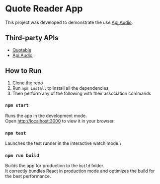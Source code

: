 # Quote Reader App

This project was developed to demonstrate the use [Api.Audio](https://api.audio).

## Third-party APIs

- [Quotable](https://github.com/lukePeavey/quotable)
- [Api.Audio](https://api.audio)

## How to Run
1. Clone the repo
2. Run `npm install` to install all the dependencies
3. Then perform any of the following with their association commands


### `npm start`

Runs the app in the development mode.\
Open [http://localhost:3000](http://localhost:3000) to view it in your browser.


### `npm test`

Launches the test runner in the interactive watch mode.\

### `npm run build`

Builds the app for production to the `build` folder.\
It correctly bundles React in production mode and optimizes the build for the best performance.